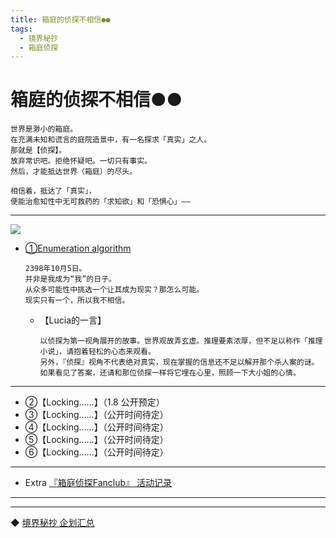 ```yaml
---
title: 箱庭的侦探不相信●●
tags:
  - 镜界秘抄
  - 箱庭侦探
---
```


# 箱庭的侦探不相信●●


    世界是渺小的箱庭。
    在充满未知和谎言的庭院造景中，有一名探求「真实」之人。
    那就是【侦探】。
    放弃常识吧。拒绝怀疑吧。一切只有事实。
    然后，才能抵达世界（箱庭）的尽头。

    相信着，抵达了「真实」，
    便能治愈知性中无可救药的「求知欲」和「恐惧心」——

---

![](https://i.loli.net/2020/10/29/Il2w3XWgsGthnLP.jpg)

- [①Enumeration algorithm](https://luciasnote.space/_posts/2020-10-31-%E7%AE%B1%E4%BE%A61%E7%9B%AE%E5%BD%95/)


      2398年10月5日。
      并非是我成为“我”的日子。
      从众多可能性中挑选一个让其成为现实？那怎么可能。
      现实只有一个，所以我不相信。

  - 【Lucia的一言】


        以侦探为第一视角展开的故事。世界观故弄玄虚。推理要素浓厚，但不足以称作「推理小说」，请抱着轻松的心态来观看。
        另外，『侦探』视角不代表绝对真实，现在掌握的信息还不足以解开那个杀人案的谜。如果看见了答案，还请和那位侦探一样将它埋在心里，照顾一下大小姐的心情。

---

- ②【Locking……】（1.8 公开预定）
- ③【Locking……】（公开时间待定）
- ④【Locking……】（公开时间待定）
- ⑤【Locking……】（公开时间待定）
- ⑥【Locking……】（公开时间待定）

---

- Extra [『箱庭侦探Fanclub』 活动记录](https://rukarucia.github.io/_posts/2020-10-30-%E7%AE%B1FC1/)

---
---

◆ [境界秘抄 企划汇总](https://luciasnote.space/_posts/2020-12-24-%E9%95%9C%E5%AF%86/)


